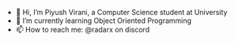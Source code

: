 - 👋 Hi, I’m Piyush Virani, a Computer Science student at University
- 🌱 I’m currently learning Object Oriented Programming
- 📫 How to reach me: @radarx on discord

<!---
PiyushVirani/PiyushVirani is a ✨ special ✨ repository because its `README.md` (this file) appears on your GitHub profile.
You can click the Preview link to take a look at your changes.
--->
